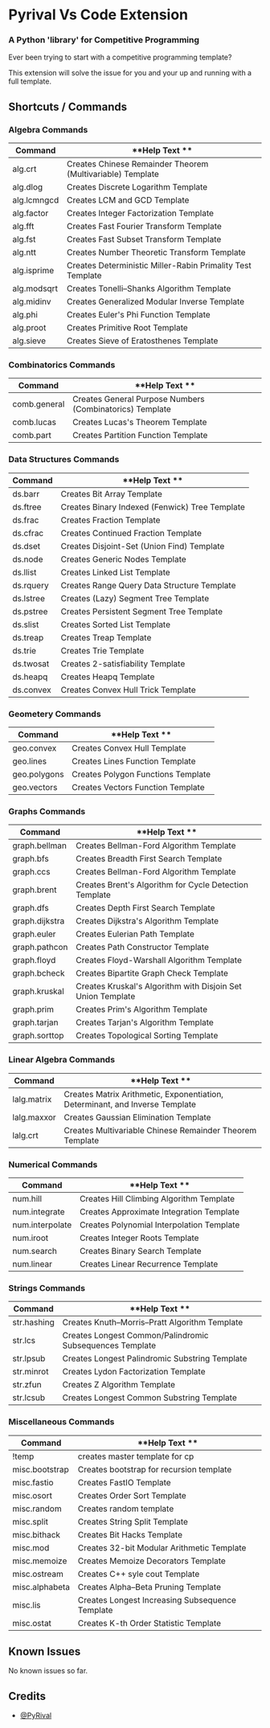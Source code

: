 # Pyrival Vs Code Extension

### A Python 'library' for Competitive Programming

Ever been trying to start with a competitive programming template?

This extension will solve the issue for you and your up and running with a full template.

## Shortcuts / Commands

### Algebra Commands

| **Command**    | **Help Text **                                                |
| -------------- | ------------------------------------------------------------- |
| alg.crt        | Creates Chinese Remainder Theorem (Multivariable) Template    |
| alg.dlog       | Creates Discrete Logarithm Template                           |
| alg.lcmngcd    | Creates LCM and GCD Template                                  |
| alg.factor     | Creates Integer Factorization Template                        |
| alg.fft        | Creates Fast Fourier Transform Template                       |
| alg.fst        | Creates Fast Subset Transform Template                        |
| alg.ntt        | Creates Number Theoretic Transform Template                   |
| alg.isprime    | Creates Deterministic Miller-Rabin Primality Test Template    |
| alg.modsqrt    | Creates Tonelli–Shanks Algorithm Template                     |
| alg.midinv     | Creates Generalized Modular Inverse Template                  |
| alg.phi        | Creates Euler's Phi Function Template                         |
| alg.proot      | Creates Primitive Root Template                               |
| alg.sieve      | Creates Sieve of Eratosthenes Template                        |

### Combinatorics Commands

| **Command**    | **Help Text **                                            |
| -------------- | --------------------------------------------------------- |
| comb.general   | Creates General Purpose Numbers (Combinatorics) Template  |
| comb.lucas     | Creates Lucas's Theorem Template                          |
| comb.part      | Creates Partition Function Template                       |

### Data Structures Commands

| **Command** | **Help Text **                                 |
| ----------- | ---------------------------------------------- |
| ds.barr     | Creates Bit Array Template                     |
| ds.ftree    | Creates Binary Indexed (Fenwick) Tree Template |
| ds.frac     | Creates Fraction Template                      |
| ds.cfrac    | Creates Continued Fraction Template            |
| ds.dset     | Creates Disjoint-Set (Union Find) Template     |
| ds.node     | Creates Generic Nodes Template                 |
| ds.llist    | Creates Linked List Template                   |
| ds.rquery   | Creates Range Query Data Structure Template    |
| ds.lstree   | Creates (Lazy) Segment Tree Template           |
| ds.pstree   | Creates Persistent Segment Tree Template       |
| ds.slist    | Creates Sorted List Template                   |
| ds.treap    | Creates Treap Template                         |
| ds.trie     | Creates Trie Template                          |
| ds.twosat   | Creates 2-satisfiability Template              |
| ds.heapq    | Creates Heapq Template                         |
| ds.convex   | Creates Convex Hull Trick Template             |

### Geometery Commands

| **Command**    | **Help Text **                       |
| -------------- | ------------------------------------ |
| geo.convex     | Creates Convex Hull Template         |
| geo.lines      | Creates Lines Function Template      |
| geo.polygons   | Creates Polygon Functions Template   |
| geo.vectors    | Creates Vectors Function Template    |

### Graphs Commands

| **Command**    | **Help Text **                                              |
| -------------- | ----------------------------------------------------------- |
| graph.bellman  | Creates Bellman-Ford Algorithm Template                     |
| graph.bfs      | Creates Breadth First Search Template                       |
| graph.ccs      | Creates Bellman-Ford Algorithm Template                     |
| graph.brent    | Creates Brent's Algorithm for Cycle Detection Template      |
| graph.dfs      | Creates Depth First Search Template                         |
| graph.dijkstra | Creates Dijkstra's Algorithm Template                       |
| graph.euler    | Creates Eulerian Path Template                              |
| graph.pathcon  | Creates Path Constructor Template                           |
| graph.floyd    | Creates Floyd-Warshall Algorithm Template                   |
| graph.bcheck   | Creates Bipartite Graph Check Template                      |
| graph.kruskal  | Creates Kruskal's Algorithm with Disjoin Set Union Template |
| graph.prim     | Creates Prim's Algorithm Template                           |
| graph.tarjan   | Creates Tarjan's Algorithm Template                         |
| graph.sorttop  | Creates Topological Sorting Template                        |

### Linear Algebra Commands

| **Command**  | **Help Text **                                                                 |
| ------------ | ------------------------------------------------------------------------------ |
| lalg.matrix  | Creates Matrix Arithmetic, Exponentiation, Determinant, and Inverse Template   |
| lalg.maxxor  | Creates Gaussian Elimination Template                                          |
| lalg.crt     | Creates Multivariable Chinese Remainder Theorem Template                       |


### Numerical Commands

| **Command**     | **Help Text **                                 |
| --------------- | ---------------------------------------------- |
| num.hill        | Creates Hill Climbing Algorithm Template       |
| num.integrate   | Creates Approximate Integration Template       |
| num.interpolate | Creates Polynomial Interpolation Template      |
| num.iroot       | Creates Integer Roots Template                 |
| num.search      | Creates Binary Search Template                 |
| num.linear      | Creates Linear Recurrence Template             |

### Strings Commands

| **Command**   | **Help Text **                                            |
| ------------- | --------------------------------------------------------- |
| str.hashing   | Creates Knuth–Morris–Pratt Algorithm Template             |
| str.lcs       | Creates Longest Common/Palindromic Subsequences Template  |
| str.lpsub     | Creates Longest Palindromic Substring Template            |
| str.minrot    | Creates Lydon Factorization Template                      |
| str.zfun      | Creates Z Algorithm Template                              |
| str.lcsub     | Creates Longest Common Substring Template                 |

### Miscellaneous Commands

| **Command**       | **Help Text **                                   |
| ----------------- | ------------------------------------------------ |
| !temp             | creates master template for cp                   |
| misc.bootstrap    | Creates bootstrap for recursion template         |
| misc.fastio       | Creates FastIO Template                          |
| misc.osort        | Creates Order Sort Template                      |
| misc.random       | Creates random template                          |
| misc.split        | Creates String Split Template                    |
| misc.bithack      | Creates Bit Hacks Template                       |
| misc.mod          | Creates 32-bit Modular Arithmetic Template       |
| misc.memoize      | Creates Memoize Decorators Template              |
| misc.ostream      | Creates C++ syle cout Template                   |
| misc.alphabeta    | Creates Alpha–Beta Pruning Template              |
| misc.lis          | Creates Longest Increasing Subsequence Template  |
| misc.ostat        | Creates K-th Order Statistic Template            |

## Known Issues

No known issues so far.
 ## Credits

- [@PyRival](https://github.com/cheran-senthil/PyRival)
